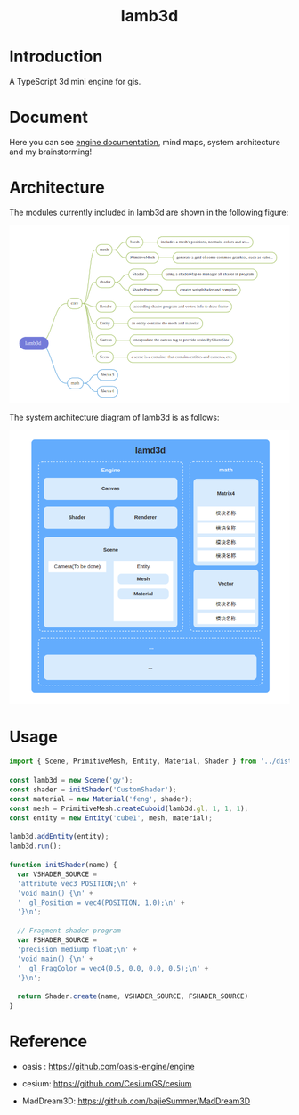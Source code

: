 <!-- PROJECT LOGO -->
<br />
<p align="center">
  <h1 align="center">lamb3d</h1>
</p>

<!-- ABOUT THE PROJECT -->

# Introduction

A TypeScript 3d mini engine for gis.

# Document

Here you can see [engine documentation](https://www.yuque.com/shengaoyang-rl1fl/apm3zh), mind maps, system architecture and my brainstorming!

# Architecture

The modules currently included in lamb3d are shown in the following figure:

![Engine Xmind](./images/lamb3d_xmind.png)

The system architecture diagram of lamb3d is as follows:

![Engine Architecture](./images/lamb3d_systemstruct.png)

# Usage

```js
import { Scene, PrimitiveMesh, Entity, Material, Shader } from '../dist/index.esm.js';

const lamb3d = new Scene('gy');
const shader = initShader('CustomShader');
const material = new Material('feng', shader);
const mesh = PrimitiveMesh.createCuboid(lamb3d.gl, 1, 1, 1);
const entity = new Entity('cube1', mesh, material);

lamb3d.addEntity(entity);
lamb3d.run();

function initShader(name) {
  var VSHADER_SOURCE = 
  'attribute vec3 POSITION;\n' + 
  'void main() {\n' + 
  '  gl_Position = vec4(POSITION, 1.0);\n' + 
  '}\n';

  // Fragment shader program
  var FSHADER_SOURCE =
  'precision mediump float;\n' + 
  'void main() {\n' + 
  '  gl_FragColor = vec4(0.5, 0.0, 0.0, 0.5);\n' + 
  '}\n';

  return Shader.create(name, VSHADER_SOURCE, FSHADER_SOURCE)
}
```

# Reference

- oasis : https://github.com/oasis-engine/engine

- cesium: https://github.com/CesiumGS/cesium

- MadDream3D: https://github.com/bajieSummer/MadDream3D
